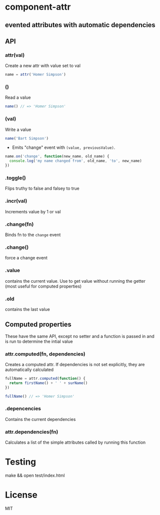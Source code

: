 component-attr
=========

evented attributes with automatic dependencies
---

## API

### attr(val)

  Create a new attr with value set to val

```javascript
name = attr('Homer Simpson')
```

### ()
  
  Read a value

```javascript
name() // => 'Homer Simpson'
```

### (val)

   Write a value

```javascript
name('Bart Simpson')
```

  - Emits "change" event with `(value, previousValue)`.

```javascript
name.on('change', function(new_name, old_name) {
  console.log('my name changed from', old_name, 'to', new_name)
})
```

### .toggle()

  Flips truthy to false and falsey to true

### .incr(val) 
  
  Increments value by 1 or val

### .change(fn)

  Binds fn to the `change` event

### .change()

 force a change event

### .value
  
  contains the current value. Use to get value without running the getter (most useful for computed properties)

### .old
  
  contains the last value 


## Computed properties

  These have the same API, except no setter and a function is passed in and is run to determine the intial value

### attr.computed(fn, dependencies)

   Creates a computed attr. If dependencies is not set explicitly, they are automatically calculated

```javascript
fullName = attr.computed(function() {
  return firstName() + ' ' + surName()
})

fullName() // => 'Homer Simpson'
```

### .depencencies

  Contains the current dependencies


### attr.dependencies(fn)

   Calculates a list of the simple attributes called by running this function


# Testing

  make && open test/index.html 

# License

  MIT